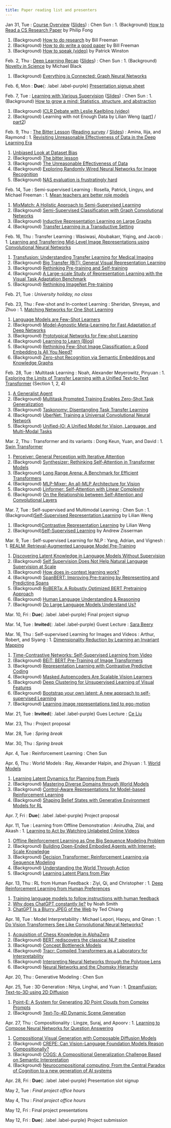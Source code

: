 ```yaml
---
title: Paper reading list and presenters
---
```


Jan 31, Tue
: [Course Overview](https://drive.google.com/file/d/17ykUcxQlraQLcQMIdlgUJMfBBF0ZieMN/view?usp=sharing) ([Slides](https://docs.google.com/presentation/d/1VSeMBMoJypRIVydBp8Q7DdAg_M1ZNinD/edit?usp=sharing&ouid=107174457905760692415&rtpof=true&sd=true))
  : Chen Sun
: 1. (Background) [How to Read a CS Research Paper](http://www2.cs.uregina.ca/~pwlfong/CS499/reading-paper.pdf) by Philip Fong
  1. (Background) [How to do research](http://people.csail.mit.edu/billf/publications/How_To_Do_Research.pdf) by Bill Freeman
  1. (Background) [How to do write a good paper](https://billf.mit.edu/sites/default/files/documents/cvprPapers.pdf) by Bill Freeman
  1. (Background) [How to speak (video)](https://www.youtube.com/watch?v=Unzc731iCUY) by Patrick Winston


Feb. 2, Thu
: [Deep Learning Recap](https://drive.google.com/file/d/1UFBSsH8lt56oL7iG2NHrRwnXRVzHg8pG/view?usp=share_link) ([Slides](https://docs.google.com/presentation/d/1kmvUO4ebot_Mz7-IbH3SspvZZgJN1x3m/edit?usp=sharing&ouid=107174457905760692415&rtpof=true&sd=true))
  : Chen Sun
: 1. (Background) [Novelty in Science](https://perceiving-systems.blog/en/news/novelty-in-science) by Michael Black
  1. (Background) [Everything is Connected: Graph Neural Networks](https://arxiv.org/abs/2301.08210)


Feb. 6, Mon
: **Due**{: .label .label-purple} [Presentation signup sheet](https://forms.gle/4CnTJGqKKx3vMWr89)


Feb. 7, Tue
: [Learning with Various Supervision](https://drive.google.com/file/d/1rbTVV1EtDcQEkauEazafymQxgpmq5puK/view?usp=sharing) ([Slides](https://drive.google.com/file/d/1nTfL79Sx_taukBb_Txh727HDGLcnW6eV/view?usp=sharing))
  : Chen Sun
: 1. (Background) [How to grow a mind: Statistics, structure, and abstraction](https://wiki.santafe.edu/images/e/e1/HowToGrowAMind%282011%29Tenebaum_J.pdf)
  1. (Background) [ICLR Debate with Leslie Kaelbling (video)](https://www.youtube.com/watch?v=veG8S5rqKIE)
  1. (Background) Learning with not Enough Data by Lilian Weng ([part1](https://lilianweng.github.io/posts/2021-12-05-semi-supervised/) / [part2](https://lilianweng.github.io/posts/2022-02-20-active-learning/))


Feb. 9, Thu
: [The Bitter Lesson](https://drive.google.com/file/d/1clMnHW9TAhvDdlCGBZILE0dIDdZRAbqA/view?usp=share_link) ([Reading survey](https://forms.gle/LodhW8oy1tM4YJ2V8) / [Slides](https://docs.google.com/presentation/d/1z-gv9VkRKuGJcPYTuVxy0ybeT3PppoJaoowmsy-jx0c/edit?usp=sharing))
  : Amina, Ilija, and Raymond
: 1. [Revisiting Unreasonable Effectiveness of Data in the Deep Learning Era](https://arxiv.org/abs/1707.02968)
  1. [Unbiased Look at Dataset Bias](https://people.csail.mit.edu/torralba/publications/datasets_cvpr11.pdf)
  1. (Background) [The bitter lesson](http://www.incompleteideas.net/IncIdeas/BitterLesson.html)
  1. (Background) [The Unreasonable Effectiveness of Data](https://static.googleusercontent.com/media/research.google.com/en//pubs/archive/35179.pdf)
  1. (Background) [Exploring Randomly Wired Neural Networks for Image Recognition](https://arxiv.org/abs/1904.01569)
  1. (Background) [NAS evaluation is frustratingly hard](https://arxiv.org/abs/1912.12522)


Feb. 14, Tue
: Semi-supervised Learning
  : Rosella, Patrick, Lingyu, and Michael Freeman
: 1. [Mean teachers are better role models](https://arxiv.org/abs/1703.01780)
  1. [MixMatch: A Holistic Approach to Semi-Supervised Learning](https://arxiv.org/abs/1905.02249)
  1. (Background) [Semi-Supervised Classification with Graph Convolutional Networks](https://arxiv.org/abs/1609.02907)
  1. (Background) [Inductive Representation Learning on Large Graphs](https://arxiv.org/abs/1706.02216)
  1. (Background) [Transfer Learning in a Transductive Setting](https://papers.nips.cc/paper/2013/hash/3295c76acbf4caaed33c36b1b5fc2cb1-Abstract.html)


Feb. 16, Thu
: Transfer Learning
  : Wasiwasi, Abubakarr, Yiqing, and Jacob
: 1. [Learning and Transferring Mid-Level Image Representations using Convolutional Neural Networks](https://leon.bottou.org/publications/pdf/cvpr-2014.pdf)
  1. [Transfusion: Understanding Transfer Learning for Medical Imaging](https://arxiv.org/abs/1902.07208)
  1. (Background) [Big Transfer (BiT): General Visual Representation Learning](https://arxiv.org/abs/1912.11370)
  1. (Background) [Rethinking Pre-training and Self-training](https://arxiv.org/abs/2006.06882)
  1. (Background) [A Large-scale Study of Representation Learning with the Visual Task Adaptation Benchmark](https://arxiv.org/abs/1910.04867)
  1. (Background) [Rethinking ImageNet Pre-training](https://arxiv.org/abs/1811.08883)


Feb. 21, Tue
: _University holiday, no class_


Feb. 23, Thu
: Few-shot and In-context Learning
  : Sheridan, Shreyas, and Zhuo
: 1. [Matching Networks for One Shot Learning](https://arxiv.org/abs/1606.04080)
  1. [Language Models are Few-Shot Learners](https://arxiv.org/abs/2005.14165)
  1. (Background) [Model-Agnostic Meta-Learning for Fast Adaptation of Deep Networks](https://arxiv.org/abs/1703.03400)
  1. (Background) [Prototypical Networks for Few-shot Learning](https://arxiv.org/abs/1703.05175)
  1. (Background) [Learning to Learn (Blog)](https://bair.berkeley.edu/blog/2017/07/18/learning-to-learn/)
  1. (Background) [Rethinking Few-Shot Image Classification: a Good Embedding Is All You Need?](https://arxiv.org/abs/2003.11539)
  1. (Background) [Zero-shot Recognition via Semantic Embeddings and Knowledge Graphs](https://openaccess.thecvf.com/content_cvpr_2018/papers/Wang_Zero-Shot_Recognition_via_CVPR_2018_paper.pdf)


Feb. 28, Tue
: Multitask Learning
  : Noah, Alexander Meyerowitz, Pinyuan
: 1. [Exploring the Limits of Transfer Learning with a Unified Text-to-Text Transformer](https://arxiv.org/abs/1910.10683) (Section 1, 2, 4)
  1. [A Generalist Agent](https://arxiv.org/abs/2205.06175)
  1. (Background) [Multitask Prompted Training Enables Zero-Shot Task Generalization](https://arxiv.org/abs/2110.08207)
  1. (Background) [Taskonomy: Disentangling Task Transfer Learning](https://arxiv.org/abs/1804.08328)
  1. (Background) [UberNet: Training a Universal Convolutional Neural Network](https://arxiv.org/abs/1609.02132)
  1. (Background) [Unified-IO: A Unified Model for Vision, Language, and Multi-Modal Tasks](https://arxiv.org/abs/2206.08916)

  
Mar. 2, Thu
: Transformer and its variants
  : Dong Keun, Yuan, and David
: 1. [Swin Transformer](https://arxiv.org/abs/2103.14030)
  1. [Perceiver: General Perception with Iterative Attention](https://arxiv.org/abs/2103.03206)
  1. (Background) [Synthesizer: Rethinking Self-Attention in Transformer Models](https://arxiv.org/abs/2005.00743)
  1. (Background) [Long Range Arena: A Benchmark for Efficient Transformers](https://arxiv.org/abs/2011.04006)
  1. (Background) [MLP-Mixer: An all-MLP Architecture for Vision](https://arxiv.org/abs/2105.01601)
  1. (Background) [Linformer: Self-Attention with Linear Complexity](https://arxiv.org/abs/2006.04768)
  1. (Background) [On the Relationship between Self-Attention and Convolutional Layers](https://arxiv.org/abs/1911.03584)  


Mar. 7, Tue
: Self-supervised and Multimodal Learning
  : Chen Sun
: 1. (Background)[Self-Supervised Representation Learning](https://lilianweng.github.io/posts/2019-11-10-self-supervised/) by Lilian Weng
  1. (Background)[Contrastive Representation Learning](https://lilianweng.github.io/posts/2021-05-31-contrastive/) by Lilian Weng
  1. (Background)[Self-Supervised Learning](https://project.inria.fr/paiss/files/2018/07/zisserman-self-supervised.pdf) by Andrew Zisserman


Mar. 9, Tue
: Self-supervised Learning for NLP
  : Yang, Adrian, and Vignesh
: 1. [REALM: Retrieval-Augmented Language Model Pre-Training](https://arxiv.org/abs/2002.08909)
  1. [Discovering Latent Knowledge in Language Models Without Supervision](https://arxiv.org/abs/2212.03827)
  1. (Background) [Self Supervision Does Not Help Natural Language Supervision at Scale](https://arxiv.org/abs/2301.07836)
  1. (Background) [How does in-context learning work?](https://ai.stanford.edu/blog/understanding-incontext/)
  1. (Background) [SpanBERT: Improving Pre-training by Representing and Predicting Spans](https://arxiv.org/abs/1907.10529)
  1. (Background) [RoBERTa: A Robustly Optimized BERT Pretraining Approach](https://arxiv.org/abs/1907.11692)
  1. (Background) [Human Language Understanding & Reasoning](https://www.amacad.org/publication/human-language-understanding-reasoning)
  1. (Background) [Do Large Language Models Understand Us?](https://www.amacad.org/publication/do-large-language-models-understand-us)


Mar. 10, Fri
: **Due**{: .label .label-purple} Final project signup


Mar. 14, Tue
: **Invited**{: .label .label-purple} Guest Lecture
  : [Sara Beery](https://beerys.github.io/)


Mar. 16, Thu
: Self-supervised Learning for Images and Videos
  : Arthur, Robert, and Siyang
: 1. [Dimensionality Reduction by Learning an Invariant Mapping](http://yann.lecun.com/exdb/publis/pdf/hadsell-chopra-lecun-06.pdf)
  1. [Time-Contrastive Networks: Self-Supervised Learning from Video](https://arxiv.org/abs/1704.06888)
  1. (Background) [BEiT: BERT Pre-Training of Image Transformers](https://arxiv.org/abs/2106.08254)
  1. (Background) [Representation Learning with Contrastive Predictive Coding](https://arxiv.org/abs/1807.03748)
  1. (Background) [Masked Autoencoders Are Scalable Vision Learners](https://arxiv.org/abs/2111.06377)
  1. (Background) [Deep Clustering for Unsupervised Learning of Visual Features](https://arxiv.org/abs/1807.05520)
  1. (Background) [Bootstrap your own latent: A new approach to self-supervised Learning](https://arxiv.org/abs/2006.07733)
  1. (Background) [Learning image representations tied to ego-motion](https://arxiv.org/abs/1505.02206)


Mar. 21, Tue
: **Invited**{: .label .label-purple} Gues Lecture
  : [Ce Liu](http://people.csail.mit.edu/celiu/)


Mar. 23, Thu
: Project proposal

Mar. 28, Tue
: _Spring break_

Mar. 30, Thu
: _Spring break_

Apr. 4, Tue
: Reinforcement Learning
  : Chen Sun

Apr. 6, Thu
: World Models
  : Ray, Alexander Halpin, and Zhiyuan
: 1. [World Models](https://arxiv.org/abs/1803.10122)
  1. [Learning Latent Dynamics for Planning from Pixels](https://arxiv.org/abs/1811.04551)
  1. (Background) [Mastering Diverse Domains through World Models](https://arxiv.org/abs/2301.04104v1)
  1. (Background) [Control-Aware Representations for Model-based Reinforcement Learning](https://arxiv.org/abs/2006.13408)
  1. (Background) [Shaping Belief States with Generative Environment Models for RL](https://arxiv.org/abs/1906.09237)


Apr. 7, Fri
: **Due**{: .label .label-purple} Project proposal

Apr. 11, Tue
: Learning from Offline Demonstration
  : Anirudha, Zilai, and Akash
: 1. [Learning to Act by Watching Unlabeled Online Videos](https://cdn.openai.com/vpt/Paper.pdf)
  1. [Offline Reinforcement Learning as One Big Sequence Modeling Problem](https://arxiv.org/abs/2106.02039)
  1. (Background) [Building Open-Ended Embodied Agents with Internet-Scale Knowledge](https://minedojo.org/)
  1. (Background) [Decision Transformer: Reinforcement Learning via Sequence Modeling](https://arxiv.org/abs/2106.01345)
  1. (Background) [Understanding the World Through Action](https://arxiv.org/abs/2110.12543)
  1. (Background) [Learning Latent Plans from Play](https://arxiv.org/abs/1903.01973)



Apr. 13, Thu
: RL from Human Feedback
  : Ziyi, Qi, and Christopher
: 1. [Deep Reinforcement Learning from Human Preferences](https://proceedings.neurips.cc/paper/2017/file/d5e2c0adad503c91f91df240d0cd4e49-Paper.pdf)
  1. [Training language models to follow instructions with human feedback](https://arxiv.org/abs/2203.02155)
  1. [Why does ChatGPT constantly lie?](https://noahpinion.substack.com/p/4e262415-6b0e-41b7-ba2d-8f620790bf63) by Noah Smith
  1. [ChatGPT Is a Blurry JPEG of the Web](https://www.newyorker.com/tech/annals-of-technology/chatgpt-is-a-blurry-jpeg-of-the-web) by Ted Chiang


Apr. 18, Tue
: Model Interpretability
  : Michael Lepori, Haoyu, and Qinan
: 1. [Do Vision Transformers See Like Convolutional Neural Networks?](https://arxiv.org/abs/2108.08810)
  1. [Acquisition of Chess Knowledge in AlphaZero](https://arxiv.org/abs/2111.09259)
  1. (Background) [BERT rediscovers the classical NLP pipeline](https://arxiv.org/abs/1905.05950)
  1. (Background) [Concept Bottleneck Models](https://arxiv.org/abs/2007.04612)
  1. (Background) [Tracr: Compiled Transformers as a Laboratory for Interpretability](https://arxiv.org/abs/2301.05062)
  1. (Background) [Interpreting Neural Networks through the Polytope Lens](https://arxiv.org/abs/2211.12312)
  1. (Background) [Neural Networks and the Chomsky Hierarchy](https://arxiv.org/abs/2207.02098)


Apr. 20, Thu
: Generative Modeling
  : Chen Sun


Apr. 25, Tue
: 3D Generation
  : Nitya, Linghai, and Yuan
: 1. [DreamFusion: Text-to-3D using 2D Diffusion](https://arxiv.org/abs/2209.14988)
  1. [Point-E: A System for Generating 3D Point Clouds from Complex Prompts](https://arxiv.org/abs/2212.08751)
  1. (Background) [Text-To-4D Dynamic Scene Generation](https://arxiv.org/abs/2301.11280)


Apr. 27, Thu
: Compositionality
  : Lingze, Suraj, and Apoorv
: 1. [Learning to Compose Neural Networks for Question Answering](https://arxiv.org/abs/1601.01705)
  1. [Compositional Visual Generation with Composable Diffusion Models](https://arxiv.org/abs/2206.01714)
  1. (Background) [CREPE: Can Vision-Language Foundation Models Reason Compositionally?](https://arxiv.org/abs/2212.07796)
  1. (Background) [COGS: A Compositional Generalization Challenge Based on Semantic Interpretation](https://aclanthology.org/2020.emnlp-main.731/)
  1. (Background) [Neurocompositional computing: From the Central Paradox of Cognition to a new generation of AI systems](https://arxiv.org/abs/2205.01128)


Apr. 28, Fri
: **Due**{: .label .label-purple} Presentation slot signup

May 2, Tue
: _Final project office hours_

May 4, Thu
: _Final project office hours_

May 12, Fri
: Final project presentations

May 12, Fri
: **Due**{: .label .label-purple} Project submission
